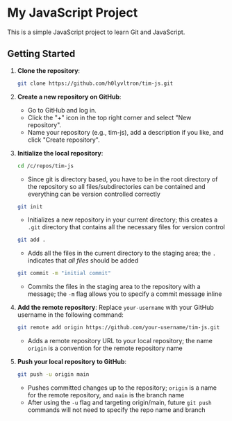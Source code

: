 # My JavaScript Project

This is a simple JavaScript project to learn Git and JavaScript.

## Getting Started

1. __Clone the repository__:
   ```sh
   git clone https://github.com/h0lyvltron/tim-js.git
   ```
1. __Create a new repository on GitHub__:
   * Go to GitHub and log in.
   * Click the "+" icon in the top right corner and select "New repository".
   * Name your repository (e.g., tim-js), add a description if you like, and click "Create repository".

1. __Initialize the local repository__:
   ```sh
   cd /c/repos/tim-js
   ```
   * Since git is directory based, you have to be in the root directory of the repository so all files/subdirectories can be contained and everything can be version controlled correctly
   ```sh
   git init
   ```
   * Initializes a new repository in your current directory; this creates a `.git` directory that contains all the necessary files for version control
   ```sh
   git add .
   ```
   * Adds all the files in the current directory to the staging area; the `.` indicates that _all files_ should be added
   ```sh
   git commit -m "initial commit"
   ```
   * Commits the files in the staging area to the repository with a message; the `-m` flag allows you to specify a commit message inline
1. __Add the remote repository__: Replace `your-username` with your GitHub username in the following command:
   ```sh
   git remote add origin https://github.com/your-username/tim-js.git
   ```
   * Adds a remote repository URL to your local repository; the name `origin` is a convention for the remote repository name
1. __Push your local repository to GitHub__:
   ```sh
   git push -u origin main
   ```
   * Pushes committed changes up to the repository; `origin` is a name for the remote repository, and `main` is the branch name
   * After using the `-u` flag and targeting origin/main, future `git push` commands will not need to specify the repo name and branch
